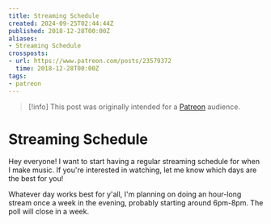 ```yaml
---
title: Streaming Schedule
created: 2024-09-25T02:44:44Z
published: 2018-12-28T00:00Z
aliases:
- Streaming Schedule
crossposts:
- url: https://www.patreon.com/posts/23579372
  time: 2018-12-28T00:00Z
tags:
- patreon
---
```


> [!info]
> This post was originally intended for a [Patreon](../tags/patreon.md) audience.

# Streaming Schedule

Hey everyone! I want to start having a regular streaming schedule for when I make music. If you're interested in watching, let me know which days are the best for you!

Whatever day works best for y'all, I'm planning on doing an hour-long stream once a week in the evening, probably starting around 6pm-8pm. The poll will close in a week.
